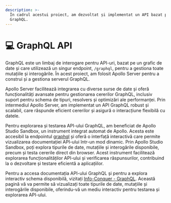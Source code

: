 ```yaml
---
description: >-
  În cadrul acestui proiect, am dezvoltat și implementat un API bazat pe
  GraphQL.
---
```


# 💻 GraphQL API

GraphQL este un limbaj de interogare pentru API-uri, bazat pe un grafic de date și care utilizează un singur endpoint, `/graphql`, pentru a gestiona toate mutațiile și interogările. În acest proiect, am folosit Apollo Server pentru a construi și a gestiona serverul GraphQL.&#x20;

Apollo Server facilitează integrarea cu diverse surse de date și oferă funcționalități avansate pentru gestionarea cererilor GraphQL, inclusiv suport pentru schema de tipuri, resolvers și optimizări ale performanței. Prin intermediul Apollo Server, am implementat un API GraphQL robust și scalabil, care răspunde eficient cererilor și asigură o interacțiune flexibilă cu datele.

Pentru explorarea și testarea API-ului GraphQL, am beneficiat de Apollo Studio Sandbox, un instrument integrat automat de Apollo. Acesta este accesibil la endpointul [graphql](https://infoconquer.net/graphql) și oferă o interfață interactivă care permite vizualizarea documentației API-ului într-un mod dinamic. Prin Apollo Studio Sandbox, poți explora tipurile de date, mutațiile și interogările disponibile, precum și testa cererile direct din browser. Acest instrument facilitează explorarea funcționalităților API-ului și verificarea răspunsurilor, contribuind la o dezvoltare și testare eficientă a aplicațiilor.

Pentru a accesa documentația API-ului GraphQL și pentru a explora interactiv schema disponibilă, vizitați [Info-Conquer - GraphQL](https://infoconquer.net/graphql). Această pagină vă va permite să vizualizați toate tipurile de date, mutațiile și interogările disponibile, oferindu-vă un mediu interactiv pentru testarea și explorarea API-ului.
